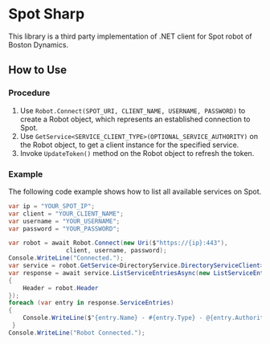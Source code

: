 ﻿# Spot Sharp

This library is a third party implementation of .NET client for Spot robot of Boston Dynamics.

## How to Use

### Procedure

1. Use `Robot.Connect(SPOT_URI, CLIENT_NAME, USERNAME, PASSWORD)` to create a Robot object, 
which represents an established connection to Spot.
2. Use `GetService<SERVICE_CLIENT_TYPE>(OPTIONAL_SERVICE_AUTHORITY)` on the Robot object, to get a client instance for the specified service. 
3. Invoke `UpdateToken()` method on the Robot object to refresh the token.

### Example

The following code example shows how to list all available services on Spot.

```csharp
var ip = "YOUR_SPOT_IP";
var client = "YOUR_CLIENT_NAME";
var username = "YOUR_USERNAME";
var password = "YOUR_PASSWORD";

var robot = await Robot.Connect(new Uri($"https://{ip}:443"),
                client, username, password);
Console.WriteLine("Connected.");
var service = robot.GetService<DirectoryService.DirectoryServiceClient>();
var response = await service.ListServiceEntriesAsync(new ListServiceEntriesRequest()
{
    Header = robot.Header
});
foreach (var entry in response.ServiceEntries)
{
    Console.WriteLine($"{entry.Name} - #{entry.Type} - @{entry.Authority}");
 }
Console.WriteLine("Robot Connected.");
```